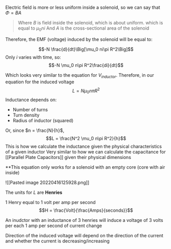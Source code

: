 
Electric field is more or less uniform inside a solenoid, so we can say that $\Phi = BA$

> Where $B$ is field inside the solenoid, which is about uniform. which is equal to $\mu_0 ni$ 
> And $A$ is the cross-sectional area of the solenoid

Therefore, the EMF (voltage) induced by the solenoid will be equal to:

$$-N \frac{d}{dt}\Big[\mu_0 ni\pi R^2\Big]$$
Only $i$ varies with time, so:
$$-N  \mu_0 n\pi R^2\frac{di}{dt}$$

Which looks very similar to the equation for $V_{inductor}$. Therefore, in our equation for the induced voltage
$$L = N  \mu_0 n\pi R^2$$
Inductance depends on:
- Number of turns
- Turn density
- Radius of inductor (squared)

Or, since $n = \frac{N}{h}$,
$$L = \frac{N^2  \mu_0 n\pi R^2}{h}$$
This is how we calculate the inductance given the physical characteristics of a given inductor
Very similar to how we can calculate the capacitance for [[Parallel Plate Capacitors]] given their physical dimensions

**This equation only works for a solenoid with an empty core (core with air inside)

![[Pasted image 20220416125928.png]]

The units for $L$ are **Henries**

 1 Henry equal to 1 volt per amp per second
 $$H = \frac{Volt}{\frac{Amps}{seconds}}$$

An inudctor with an inductance of 3 henries will induce a voltage of 3 volts per each 1 amp per second of current change

Direction of the induced voltage will depend on the direction of the current and whether the current is decreasing/increasing